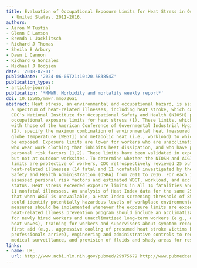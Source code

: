 ```yaml
---
title: Evaluation of Occupational Exposure Limits for Heat Stress in Outdoor Workers
  - United States, 2011-2016.
authors:
- Aaron W Tustin
- Glenn E Lamson
- Brenda L Jacklitsch
- Richard J Thomas
- Sheila B Arbury
- Dawn L Cannon
- Richard G Gonzales
- Michael J Hodgson
date: '2018-07-01'
publishDate: '2024-06-05T21:10:20.583854Z'
publication_types:
- article-journal
publication: '*MMWR. Morbidity and mortality weekly report*'
doi: 10.15585/mmwr.mm6726a1
abstract: Heat stress, an environmental and occupational hazard, is associated with
  a spectrum of heat-related illnesses, including heat stroke, which can lead to death.
  CDC's National Institute for Occupational Safety and Health (NIOSH) publishes recommended
  occupational exposure limits for heat stress (1). These limits, which are consistent
  with those of the American Conference of Governmental Industrial Hygienists (ACGIH)
  (2), specify the maximum combination of environmental heat (measured as wet bulb
  globe temperature [WBGT]) and metabolic heat (i.e., workload) to which workers should
  be exposed. Exposure limits are lower for workers who are unacclimatized to heat,
  who wear work clothing that inhibits heat dissipation, and who have predisposing
  personal risk factors (1,2). These limits have been validated in experimental settings
  but not at outdoor worksites. To determine whether the NIOSH and ACGIH exposure
  limits are protective of workers, CDC retrospectively reviewed 25 outdoor occupational
  heat-related illnesses (14 fatal and 11 nonfatal) investigated by the Occupational
  Safety and Health Administration (OSHA) from 2011 to 2016. For each incident, OSHA
  assessed personal risk factors and estimated WBGT, workload, and acclimatization
  status. Heat stress exceeded exposure limits in all 14 fatalities and in eight of
  11 nonfatal illnesses. An analysis of Heat Index data for the same 25 cases suggests
  that when WBGT is unavailable, a Heat Index screening threshold of 85°F (29.4°C)
  could identify potentially hazardous levels of workplace environmental heat. Protective
  measures should be implemented whenever the exposure limits are exceeded. The comprehensive
  heat-related illness prevention program should include an acclimatization schedule
  for newly hired workers and unacclimatized long-term workers (e.g., during early-season
  heat waves), training for workers and supervisors about symptom recognition and
  first aid (e.g., aggressive cooling of presumed heat stroke victims before medical
  professionals arrive), engineering and administrative controls to reduce heat stress,
  medical surveillance, and provision of fluids and shady areas for rest breaks.
links:
- name: URL
  url: http://www.ncbi.nlm.nih.gov/pubmed/29975679 http://www.pubmedcentral.nih.gov/articlerender.fcgi?artid=PMC6048976
---
```

